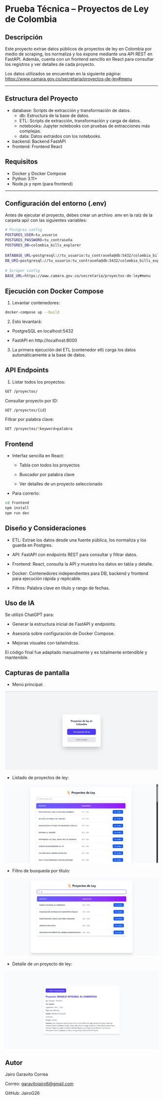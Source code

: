 # Prueba Técnica – Proyectos de Ley de Colombia

## Descripción
Este proyecto extrae datos públicos de proyectos de ley en Colombia por medio de scraping, los normaliza y los expone mediante una API REST en FastAPI. Además, cuenta con un frontend sencillo en React para consultar los registros y ver detalles de cada proyecto.

Los datos utilizados se encuentran en la siguiente página: https://www.camara.gov.co/secretaria/proyectos-de-ley#menu

---

## Estructura del Proyecto

- database: Scripts de extracción y transformación de datos.
    * db: Estructura de la base de datos.
    * ETL: Scripts de extracción, transformación y carga de datos.
    * notebooks: Jupyter notebooks con pruebas de extracciones más complejas.
    * data: Datos extraidos con los notebooks.
- backend: Backend FastAPI
- frontend: Frontend React


## Requisitos

- Docker y Docker Compose
- Python 3.11+
- Node.js y npm (para frontend)

---

## Configuración del entorno (.env)

Antes de ejecutar el proyecto, debes crear un archivo .env en la raíz de la carpeta api/ con las siguientes variables:

```bash
# Postgres config
POSTGRES_USER=tu_usuario
POSTGRES_PASSWORD=tu_contraseña
POSTGRES_DB=colombia_bills_explorer

DATABASE_URL=postgresql://tu_usuario:tu_contraseña@db:5432/colombia_bills_explorer
DB_URI=postgresql://tu_usuario:tu_contraseña@db:5432/colombia_bills_explorer

# Scraper config
BASE_URL=https://www.camara.gov.co/secretaria/proyectos-de-ley#menu
```

## Ejecución con Docker Compose

1. Levantar contenedores:

```bash
docker-compose up --build
```
2. Esto levantará:

- PostgreSQL en localhost:5432

- FastAPI en http://localhost:8000

3. La primera ejecución del ETL (contenedor etl) carga los datos automáticamente a la base de datos.

## API Endpoints

1. Listar todos los proyectos:

```bash
GET /proyectos/
```

Consultar proyecto por ID:

```bash
GET /proyectos/{id}
```

Filtrar por palabra clave:

```bash
GET /proyectos/?keyword=palabra
```

## Frontend

- Interfaz sencilla en React:

    * Tabla con todos los proyectos

    * Buscador por palabra clave

    * Ver detalles de un proyecto seleccionado

- Para correrlo:

```bash
cd frontend
npm install
npm run dev
```

## Diseño y Consideraciones

- ETL: Extrae los datos desde una fuente pública, los normaliza y los guarda en Postgres.

- API: FastAPI con endpoints REST para consultar y filtrar datos.

- Frontend: React, consulta la API y muestra los datos en tabla y detalle.

- Docker: Contenedores independientes para DB, backend y frontend para ejecución rápida y replicable.

- Filtros: Palabra clave en título y rango de fechas.

## Uso de IA

Se utilizó ChatGPT para:

- Generar la estructura inicial de FastAPI y endpoints.

- Asesoría sobre configuración de Docker Compose.

- Mejoras visuales con tailwindcss.

El código final fue adaptado manualmente y es totalmente entendible y mantenible.

## Capturas de pantalla

- Menú principal:

![Menú principal](./assets/main_menu.png)

- Listado de proyectos de ley:

![Menú principal](./assets/table.png)

- Filtro de busqueda por título:

![Menú principal](./assets/search.png)

- Detalle de un proyecto de ley:

![Menú principal](./assets/detail.png)

## Autor

Jairo Garavito Correa

Correo: garavitojairo6@gmail.com

GitHub: JairoG26